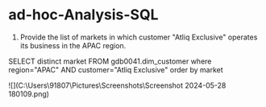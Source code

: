 # ad-hoc-Analysis-SQL
1.  Provide the list of markets in which customer  "Atliq  Exclusive"  operates its 
business in the  APAC  region.

SELECT distinct market
FROM gdb0041.dim_customer
where region="APAC"
AND customer="Atliq Exclusive"
order by market

![](C:\Users\91807\Pictures\Screenshots\Screenshot 2024-05-28 180109.png)
